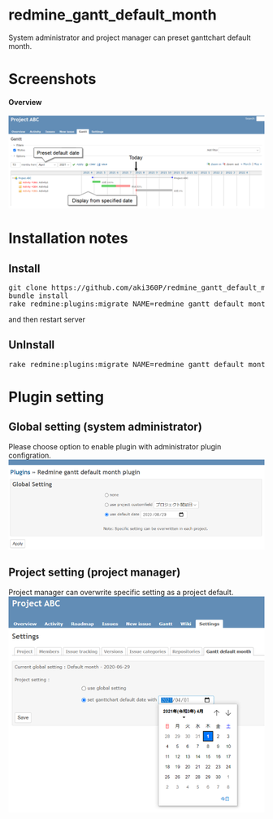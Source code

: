 # redmine_gantt_default_month
System administrator and project manager can preset ganttchart default month.


# Screenshots
#### Overview
![sample screenshot](./images/screenshot01.png "overview")


# Installation notes

## Install

<pre>
git clone https://github.com/aki360P/redmine_gantt_default_month.git
bundle install
rake redmine:plugins:migrate NAME=redmine_gantt_default_month RAILS_ENV=production
</pre>
and then restart server


## UnInstall

<pre>
rake redmine:plugins:migrate NAME=redmine_gantt_default_month VERSION=0 RAILS_ENV=production
</pre>



# Plugin setting
## Global setting (system administrator)
Please choose option to enable plugin with administrator plugin configration.
![plugin configuration](./images/setting01.png "plugin configuration")

## Project setting (project manager)
Project manager can overwrite specific setting as a project default.
![project setting](./images/setting02.png "project setting")